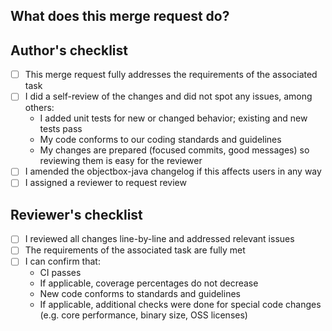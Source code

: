 ## What does this merge request do?

<!-- TODO Link associated issue from title, like: <title> objectbox-java#NUMBER -->

<!-- TODO Briefly list what this merge request is about -->

## Author's checklist

- [ ] This merge request fully addresses the requirements of the associated task
- [ ] I did a self-review of the changes and did not spot any issues, among others:
  - I added unit tests for new or changed behavior; existing and new tests pass
  - My code conforms to our coding standards and guidelines
  - My changes are prepared (focused commits, good messages) so reviewing them is easy for the reviewer
- [ ] I amended the objectbox-java changelog if this affects users in any way
- [ ] I assigned a reviewer to request review

## Reviewer's checklist

- [ ] I reviewed all changes line-by-line and addressed relevant issues
- [ ] The requirements of the associated task are fully met
- [ ] I can confirm that:
  - CI passes
  - If applicable, coverage percentages do not decrease
  - New code conforms to standards and guidelines
  - If applicable, additional checks were done for special code changes (e.g. core performance, binary size, OSS licenses)
